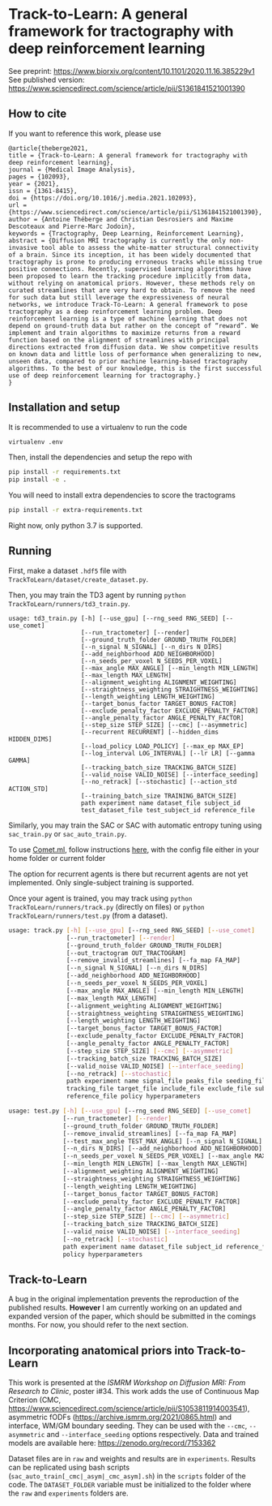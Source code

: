 # Track-to-Learn: A general framework for tractography with deep reinforcement learning

See preprint: https://www.biorxiv.org/content/10.1101/2020.11.16.385229v1
See published version: https://www.sciencedirect.com/science/article/pii/S1361841521001390

## How to cite

If you want to reference this work, please use

```
@article{theberge2021,
title = {Track-to-Learn: A general framework for tractography with deep reinforcement learning},
journal = {Medical Image Analysis},
pages = {102093},
year = {2021},
issn = {1361-8415},
doi = {https://doi.org/10.1016/j.media.2021.102093},
url = {https://www.sciencedirect.com/science/article/pii/S1361841521001390},
author = {Antoine Théberge and Christian Desrosiers and Maxime Descoteaux and Pierre-Marc Jodoin},
keywords = {Tractography, Deep Learning, Reinforcement Learning},
abstract = {Diffusion MRI tractography is currently the only non-invasive tool able to assess the white-matter structural connectivity of a brain. Since its inception, it has been widely documented that tractography is prone to producing erroneous tracks while missing true positive connections. Recently, supervised learning algorithms have been proposed to learn the tracking procedure implicitly from data, without relying on anatomical priors. However, these methods rely on curated streamlines that are very hard to obtain. To remove the need for such data but still leverage the expressiveness of neural networks, we introduce Track-To-Learn: A general framework to pose tractography as a deep reinforcement learning problem. Deep reinforcement learning is a type of machine learning that does not depend on ground-truth data but rather on the concept of “reward”. We implement and train algorithms to maximize returns from a reward function based on the alignment of streamlines with principal directions extracted from diffusion data. We show competitive results on known data and little loss of performance when generalizing to new, unseen data, compared to prior machine learning-based tractography algorithms. To the best of our knowledge, this is the first successful use of deep reinforcement learning for tractography.}
}
```

## Installation and setup

It is recommended to use a virtualenv to run the code

``` bash
virtualenv .env
```

Then, install the dependencies and setup the repo with

``` bash
pip install -r requirements.txt
pip install -e .
```

You will need to install extra dependencies to score the tractograms

``` bash
pip install -r extra-requirements.txt
```

Right now, only python 3.7 is supported.

## Running

First, make a dataset `.hdf5` file with `TrackToLearn/dataset/create_dataset.py`.

Then, you may train the TD3 agent by running `python TrackToLearn/runners/td3_train.py`.
```
usage: td3_train.py [-h] [--use_gpu] [--rng_seed RNG_SEED] [--use_comet]
                    [--run_tractometer] [--render]
                    [--ground_truth_folder GROUND_TRUTH_FOLDER]
                    [--n_signal N_SIGNAL] [--n_dirs N_DIRS]
                    [--add_neighborhood ADD_NEIGHBORHOOD]
                    [--n_seeds_per_voxel N_SEEDS_PER_VOXEL]
                    [--max_angle MAX_ANGLE] [--min_length MIN_LENGTH]
                    [--max_length MAX_LENGTH]
                    [--alignment_weighting ALIGNMENT_WEIGHTING]
                    [--straightness_weighting STRAIGHTNESS_WEIGHTING]
                    [--length_weighting LENGTH_WEIGHTING]
                    [--target_bonus_factor TARGET_BONUS_FACTOR]
                    [--exclude_penalty_factor EXCLUDE_PENALTY_FACTOR]
                    [--angle_penalty_factor ANGLE_PENALTY_FACTOR]
                    [--step_size STEP_SIZE] [--cmc] [--asymmetric]
                    [--recurrent RECURRENT] [--hidden_dims HIDDEN_DIMS]
                    [--load_policy LOAD_POLICY] [--max_ep MAX_EP]
                    [--log_interval LOG_INTERVAL] [--lr LR] [--gamma GAMMA]
                    [--tracking_batch_size TRACKING_BATCH_SIZE]
                    [--valid_noise VALID_NOISE] [--interface_seeding]
                    [--no_retrack] [--stochastic] [--action_std ACTION_STD]
                    [--training_batch_size TRAINING_BATCH_SIZE]
                    path experiment name dataset_file subject_id
                    test_dataset_file test_subject_id reference_file

```

Similarly, you may train the SAC or SAC with automatic entropy tuning using `sac_train.py` or `sac_auto_train.py`.

To use [Comet.ml](https://www.comet.ml/), follow instructions [here](https://www.comet.ml/docs/python-sdk/advanced/#python-configuration), with the config file either in your home folder or current folder

The option for recurrent agents is there but recurrent agents are not yet implemented. Only single-subject training is supported. 

Once your agent is trained, you may track using `python TrackToLearn/runners/track.py` (directly on files) or `python TrackToLearn/runners/test.py` (from a dataset).

```bash
usage: track.py [-h] [--use_gpu] [--rng_seed RNG_SEED] [--use_comet]
                [--run_tractometer] [--render]
                [--ground_truth_folder GROUND_TRUTH_FOLDER]
                [--out_tractogram OUT_TRACTOGRAM]
                [--remove_invalid_streamlines] [--fa_map FA_MAP]
                [--n_signal N_SIGNAL] [--n_dirs N_DIRS]
                [--add_neighborhood ADD_NEIGHBORHOOD]
                [--n_seeds_per_voxel N_SEEDS_PER_VOXEL]
                [--max_angle MAX_ANGLE] [--min_length MIN_LENGTH]
                [--max_length MAX_LENGTH]
                [--alignment_weighting ALIGNMENT_WEIGHTING]
                [--straightness_weighting STRAIGHTNESS_WEIGHTING]
                [--length_weighting LENGTH_WEIGHTING]
                [--target_bonus_factor TARGET_BONUS_FACTOR]
                [--exclude_penalty_factor EXCLUDE_PENALTY_FACTOR]
                [--angle_penalty_factor ANGLE_PENALTY_FACTOR]
                [--step_size STEP_SIZE] [--cmc] [--asymmetric]
                [--tracking_batch_size TRACKING_BATCH_SIZE]
                [--valid_noise VALID_NOISE] [--interface_seeding]
                [--no_retrack] [--stochastic]
                path experiment name signal_file peaks_file seeding_file
                tracking_file target_file include_file exclude_file subject_id
                reference_file policy hyperparameters
```

```bash
usage: test.py [-h] [--use_gpu] [--rng_seed RNG_SEED] [--use_comet]
               [--run_tractometer] [--render]
               [--ground_truth_folder GROUND_TRUTH_FOLDER]
               [--remove_invalid_streamlines] [--fa_map FA_MAP]
               [--test_max_angle TEST_MAX_ANGLE] [--n_signal N_SIGNAL]
               [--n_dirs N_DIRS] [--add_neighborhood ADD_NEIGHBORHOOD]
               [--n_seeds_per_voxel N_SEEDS_PER_VOXEL] [--max_angle MAX_ANGLE]
               [--min_length MIN_LENGTH] [--max_length MAX_LENGTH]
               [--alignment_weighting ALIGNMENT_WEIGHTING]
               [--straightness_weighting STRAIGHTNESS_WEIGHTING]
               [--length_weighting LENGTH_WEIGHTING]
               [--target_bonus_factor TARGET_BONUS_FACTOR]
               [--exclude_penalty_factor EXCLUDE_PENALTY_FACTOR]
               [--angle_penalty_factor ANGLE_PENALTY_FACTOR]
               [--step_size STEP_SIZE] [--cmc] [--asymmetric]
               [--tracking_batch_size TRACKING_BATCH_SIZE]
               [--valid_noise VALID_NOISE] [--interface_seeding]
               [--no_retrack] [--stochastic]
               path experiment name dataset_file subject_id reference_file
               policy hyperparameters
```

## Track-to-Learn

A bug in the original implementation prevents the reproduction of the published results. **However** I am currently working on an updated and expanded version of the paper, which should be submitted in the comings months. For now, you should refer to the next section.

## Incorporating anatomical priors into Track-to-Learn

This work is presented at the *ISMRM Workshop on Diffusion MRI: From Research to Clinic*, poster i\#34. This work adds the use of Continuous Map Criterion (CMC, https://www.sciencedirect.com/science/article/pii/S1053811914003541), asymmetric fODFs (https://archive.ismrm.org/2021/0865.html) and interface, WM/GM boundary seeding. They can be used with the `--cmc`, `--asymmetric` and `--interface_seeding` options respectively. Data and trained models are available here: https://zenodo.org/record/7153362

Dataset files are in `raw` and weights and results are in `experiments`. Results can be replicated using bash scripts (`sac_auto_train[_cmc|_asym|_cmc_asym].sh`) in the `scripts` folder of the code. The `DATASET_FOLDER` variable must be initialized to the folder where the `raw` and `experiments` folders are.
